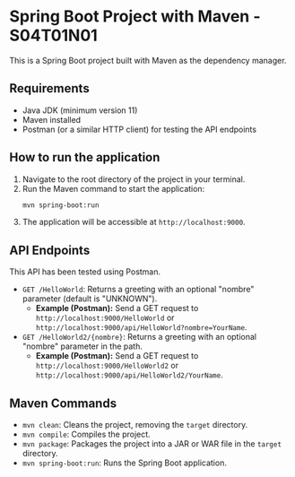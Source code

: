 # Spring Boot Project with Maven - S04T01N01

This is a Spring Boot project built with Maven as the dependency manager.

## Requirements

* Java JDK (minimum version 11)
* Maven installed
* Postman (or a similar HTTP client) for testing the API endpoints

## How to run the application

1.  Navigate to the root directory of the project in your terminal.
2.  Run the Maven command to start the application:
    ```bash
    mvn spring-boot:run
    ```
3.  The application will be accessible at `http://localhost:9000`.

## API Endpoints

This API has been tested using Postman.

* `GET /HelloWorld`: Returns a greeting with an optional "nombre" parameter (default is "UNKNOWN").
    * **Example (Postman):** Send a GET request to `http://localhost:9000/HelloWorld` or `http://localhost:9000/api/HelloWorld?nombre=YourName`.
* `GET /HelloWorld2/{nombre}`: Returns a greeting with an optional "nombre" parameter in the path.
    * **Example (Postman):** Send a GET request to `http://localhost:9000/HelloWorld2` or `http://localhost:9000/api/HelloWorld2/YourName`.

## Maven Commands

* `mvn clean`: Cleans the project, removing the `target` directory.
* `mvn compile`: Compiles the project.
* `mvn package`: Packages the project into a JAR or WAR file in the `target` directory.
* `mvn spring-boot:run`: Runs the Spring Boot application.
